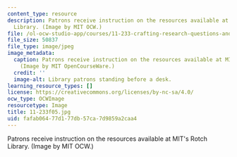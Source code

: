 ```yaml
---
content_type: resource
description: Patrons receive instruction on the resources available at MIT's Rotch
  Library. (Image by MIT OCW.)
file: /ol-ocw-studio-app/courses/11-233-crafting-research-questions-and-qualitative-methodology-fall-2005/fafab06477d177db57ca7d9859a2caa4_11-233f05.jpg
file_size: 50837
file_type: image/jpeg
image_metadata:
  caption: Patrons receive instruction on the resources available at MIT's Rotch Library.
    (Image by MIT OpenCourseWare.)
  credit: ''
  image-alt: Library patrons standing before a desk.
learning_resource_types: []
license: https://creativecommons.org/licenses/by-nc-sa/4.0/
ocw_type: OCWImage
resourcetype: Image
title: 11-233f05.jpg
uid: fafab064-77d1-77db-57ca-7d9859a2caa4
---
```

Patrons receive instruction on the resources available at MIT's Rotch Library. (Image by MIT OCW.)